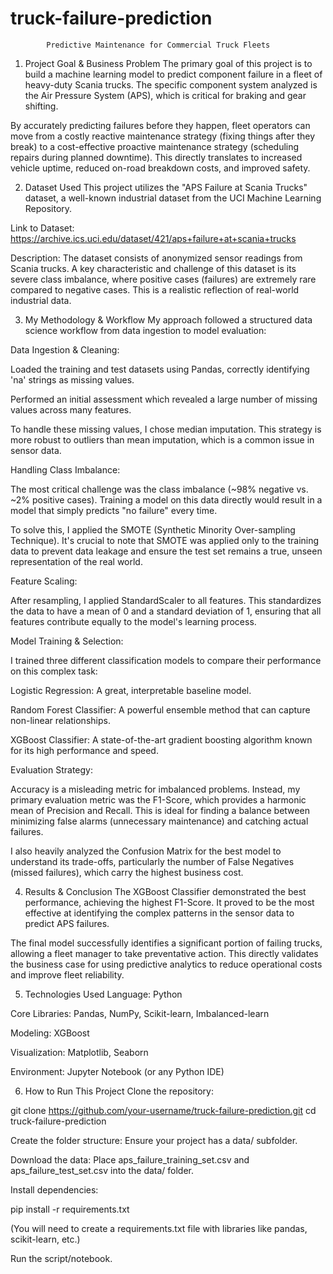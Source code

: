 
# truck-failure-prediction
            Predictive Maintenance for Commercial Truck Fleets  
1. Project Goal & Business Problem
The primary goal of this project is to build a machine learning model to predict component failure in a fleet of heavy-duty Scania trucks. The specific component system analyzed is the Air Pressure System (APS), which is critical for braking and gear shifting.

By accurately predicting failures before they happen, fleet operators can move from a costly reactive maintenance strategy (fixing things after they break) to a cost-effective proactive maintenance strategy (scheduling repairs during planned downtime). This directly translates to increased vehicle uptime, reduced on-road breakdown costs, and improved safety.

2. Dataset Used
This project utilizes the "APS Failure at Scania Trucks" dataset, a well-known industrial dataset from the UCI Machine Learning Repository.

Link to Dataset: https://archive.ics.uci.edu/dataset/421/aps+failure+at+scania+trucks

Description: The dataset consists of anonymized sensor readings from Scania trucks. A key characteristic and challenge of this dataset is its severe class imbalance, where positive cases (failures) are extremely rare compared to negative cases. This is a realistic reflection of real-world industrial data.

3. My Methodology & Workflow
My approach followed a structured data science workflow from data ingestion to model evaluation:

Data Ingestion & Cleaning:

Loaded the training and test datasets using Pandas, correctly identifying 'na' strings as missing values.

Performed an initial assessment which revealed a large number of missing values across many features.

To handle these missing values, I chose median imputation. This strategy is more robust to outliers than mean imputation, which is a common issue in sensor data.

Handling Class Imbalance:

The most critical challenge was the class imbalance (~98% negative vs. ~2% positive cases). Training a model on this data directly would result in a model that simply predicts "no failure" every time.

To solve this, I applied the SMOTE (Synthetic Minority Over-sampling Technique). It's crucial to note that SMOTE was applied only to the training data to prevent data leakage and ensure the test set remains a true, unseen representation of the real world.

Feature Scaling:

After resampling, I applied StandardScaler to all features. This standardizes the data to have a mean of 0 and a standard deviation of 1, ensuring that all features contribute equally to the model's learning process.

Model Training & Selection:

I trained three different classification models to compare their performance on this complex task:

Logistic Regression: A great, interpretable baseline model.

Random Forest Classifier: A powerful ensemble method that can capture non-linear relationships.

XGBoost Classifier: A state-of-the-art gradient boosting algorithm known for its high performance and speed.

Evaluation Strategy:

Accuracy is a misleading metric for imbalanced problems. Instead, my primary evaluation metric was the F1-Score, which provides a harmonic mean of Precision and Recall. This is ideal for finding a balance between minimizing false alarms (unnecessary maintenance) and catching actual failures.

I also heavily analyzed the Confusion Matrix for the best model to understand its trade-offs, particularly the number of False Negatives (missed failures), which carry the highest business cost.

4. Results & Conclusion
The XGBoost Classifier demonstrated the best performance, achieving the highest F1-Score. It proved to be the most effective at identifying the complex patterns in the sensor data to predict APS failures.

The final model successfully identifies a significant portion of failing trucks, allowing a fleet manager to take preventative action. This directly validates the business case for using predictive analytics to reduce operational costs and improve fleet reliability.

5. Technologies Used
Language: Python

Core Libraries: Pandas, NumPy, Scikit-learn, Imbalanced-learn

Modeling: XGBoost

Visualization: Matplotlib, Seaborn

Environment: Jupyter Notebook (or any Python IDE)

6. How to Run This Project
Clone the repository:

git clone https://github.com/your-username/truck-failure-prediction.git
cd truck-failure-prediction

Create the folder structure:
Ensure your project has a data/ subfolder.

Download the data:
Place aps_failure_training_set.csv and aps_failure_test_set.csv into the data/ folder.

Install dependencies:

pip install -r requirements.txt

(You will need to create a requirements.txt file with libraries like pandas, scikit-learn, etc.)

Run the script/notebook.

